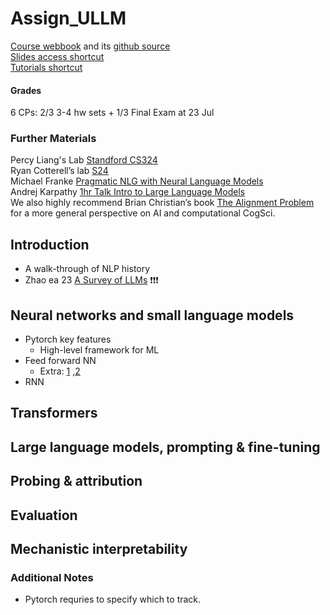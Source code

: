 # Assign_ULLM

[Course webbook](https://cogsciprag.github.io/Understanding-LLMs-course/intro.html) and its [github source](https://github.com/CogSciPrag/Understanding-LLMs-course/tree/main?tab=readme-ov-file) <br>
[Slides access shortcut](https://github.com/CogSciPrag/Understanding-LLMs-course/tree/main/understanding-llms/lectures) <br>
[Tutorials shortcut](https://github.com/CogSciPrag/Understanding-LLMs-course/tree/main/understanding-llms/tutorials) <br>

#### Grades
6 CPs: 2/3 3-4 hw sets + 1/3 Final Exam at 23 Jul <br>

### Further Materials
Percy Liang's Lab [Standford CS324](https://stanford-cs324.github.io/winter2022/lectures/) <br>
Ryan Cotterell’s lab [S24](https://rycolab.io/classes/llm-s24/) <br>
Michael Franke [Pragmatic NLG with Neural Language Models](https://michael-franke.github.io/npNLG/000-intro.html) <br>
Andrej Karpathy [1hr Talk Intro to Large Language Models](https://www.youtube.com/watch?v=zjkBMFhNj_g) <br>
We also highly recommend Brian Christian’s book [The Alignment Problem](https://brianchristian.org/the-alignment-problem/) for a more general perspective on AI and computational CogSci.

## Introduction
- A walk-through of NLP history
- Zhao ea 23 [A Survey of LLMs](https://arxiv.org/pdf/2303.18223.pdf) ❗️❗️❗️

## Neural networks and small language models
- Pytorch key features
  - High-level framework for ML
- Feed forward NN
  - Extra: [1](https://deepai.org/machine-learning-glossary-and-terms/feed-forward-neural-network) ,[2](https://cs.stanford.edu/people/eroberts/courses/soco/projects/neural-networks/Architecture/feedforward.html)
- RNN

## Transformers

## Large language models, prompting & fine-tuning

## Probing & attribution

## Evaluation

## Mechanistic interpretability

### Additional Notes
- Pytorch requries to specify which to track.
